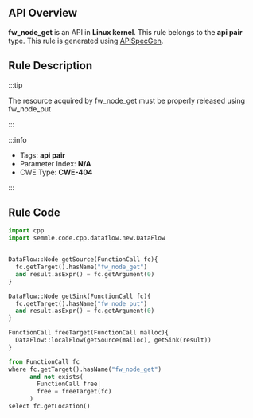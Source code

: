 ---
---


## API Overview
**fw_node_get** is an API in **Linux kernel**. This rule belongs to the **api pair** type. This rule is generated using [APISpecGen](../../tools/APISpecGen).
## Rule Description

:::tip

The resource acquired by fw_node_get must be properly released using fw_node_put

:::

:::info

- Tags: **api pair**
- Parameter Index: **N/A**
- CWE Type: **CWE-404**

:::

## Rule Code
```python
import cpp
import semmle.code.cpp.dataflow.new.DataFlow


DataFlow::Node getSource(FunctionCall fc){
  fc.getTarget().hasName("fw_node_get")
  and result.asExpr() = fc.getArgument(0)
}

DataFlow::Node getSink(FunctionCall fc){
  fc.getTarget().hasName("fw_node_put")
  and result.asExpr() = fc.getArgument(0)
}

FunctionCall freeTarget(FunctionCall malloc){
  DataFlow::localFlow(getSource(malloc), getSink(result))
}

from FunctionCall fc
where fc.getTarget().hasName("fw_node_get")
      and not exists(
        FunctionCall free| 
        free = freeTarget(fc)
      )
select fc.getLocation()

    
```